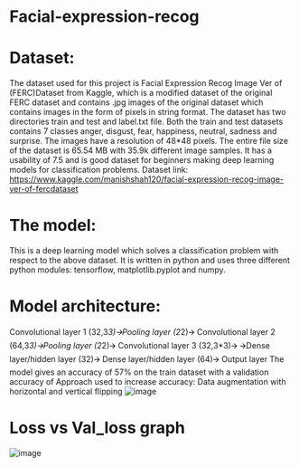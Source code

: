 # Facial-expression-recog
# Dataset:
The dataset used for this project is Facial Expression Recog Image Ver of (FERC)Dataset from Kaggle, which is a modified dataset of the original FERC dataset and contains .jpg images of the original dataset which contains images in the form of pixels in string format.
The dataset has two directories train and test and label.txt file. Both the train and test datasets contains 7 classes anger, disgust, fear, happiness, neutral, sadness and surprise.
The images have a resolution of 48*48 pixels. The entire file size of the dataset is 65.54 MB with 35.9k different image samples. It has a usability of 7.5 and is good dataset for beginners making deep learning models for classification problems.
Dataset link:
https://www.kaggle.com/manishshah120/facial-expression-recog-image-ver-of-fercdataset
# The model:
This is a deep learning model which solves a classification problem with respect to the above dataset. It is written in python and uses three different python modules: tensorflow, matplotlib.pyplot and numpy. 
# Model architecture:
Convolutional layer 1 (32,3*3)🡪Pooling layer (2*2)🡪 Convolutional layer 2 (64,3*3)🡪Pooling layer (2*2)🡪 Convolutional layer 3 (32,3*3)🡪
🡪Dense layer/hidden layer (32)🡪 Dense layer/hidden layer (64)🡪 Output layer 
The model gives an accuracy of 57% on the train dataset with a validation accuracy of 
Approach used to increase accuracy: Data augmentation with horizontal and vertical flipping
![image](https://user-images.githubusercontent.com/77062490/110836094-a8f92300-82c5-11eb-94da-7733504efabc.png)

# Loss vs Val_loss graph
![image](https://user-images.githubusercontent.com/77062490/110833433-6eda5200-82c2-11eb-965c-ee208a79e8c2.png)
